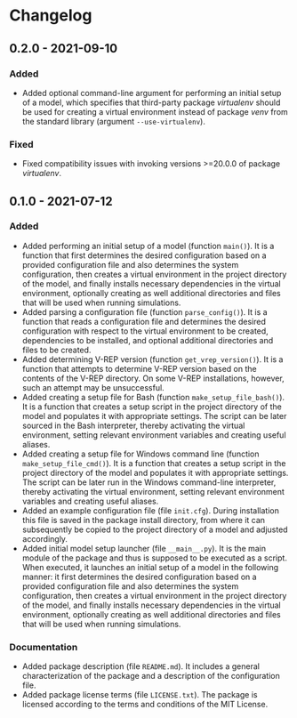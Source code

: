Changelog
=========

0.2.0 - 2021-09-10
------------------

### Added

- Added optional command-line argument for performing an initial setup of a
  model, which specifies that third-party package _virtualenv_ should be used
  for creating a virtual environment instead of package _venv_ from the
  standard library (argument `--use-virtualenv`).

### Fixed

- Fixed compatibility issues with invoking versions >=20.0.0 of package
  _virtualenv_.

0.1.0 - 2021-07-12
------------------

### Added

- Added performing an initial setup of a model (function `main()`). It is a
  function that first determines the desired configuration based on a provided
  configuration file and also determines the system configuration, then creates
  a virtual environment in the project directory of the model, and finally
  installs necessary dependencies in the virtual environment, optionally
  creating as well additional directories and files that will be used when
  running simulations.
- Added parsing a configuration file (function `parse_config()`). It is a
  function that reads a configuration file and determines the desired
  configuration with respect to the virtual environment to be created,
  dependencies to be installed, and optional additional directories and files
  to be created.
- Added determining V-REP version (function `get_vrep_version()`). It is a
  function that attempts to determine V-REP version based on the contents of
  the V-REP directory. On some V-REP installations, however, such an attempt
  may be unsuccessful.
- Added creating a setup file for Bash (function `make_setup_file_bash()`). It
  is a function that creates a setup script in the project directory of the
  model and populates it with appropriate settings. The script can be later
  sourced in the Bash interpreter, thereby activating the virtual environment,
  setting relevant environment variables and creating useful aliases.
- Added creating a setup file for Windows command line (function
  `make_setup_file_cmd()`). It is a function that creates a setup script in the
  project directory of the model and populates it with appropriate settings.
  The script can be later run in the Windows command-line interpreter, thereby
  activating the virtual environment, setting relevant environment variables
  and creating useful aliases.
- Added an example configuration file (file `init.cfg`). During installation
  this file is saved in the package install directory, from where it can
  subsequently be copied to the project directory of a model and adjusted
  accordingly.
- Added initial model setup launcher (file `__main__.py`). It is the main
  module of the package and thus is supposed to be executed as a script. When
  executed, it launches an initial setup of a model in the following manner: it
  first determines the desired configuration based on a provided configuration
  file and also determines the system configuration, then creates a virtual
  environment in the project directory of the model, and finally installs
  necessary dependencies in the virtual environment, optionally creating as
  well additional directories and files that will be used when running
  simulations.

### Documentation

- Added package description (file `README.md`). It includes a general
  characterization of the package and a description of the configuration file.
- Added package license terms (file `LICENSE.txt`). The package is licensed
  according to the terms and conditions of the MIT License.
